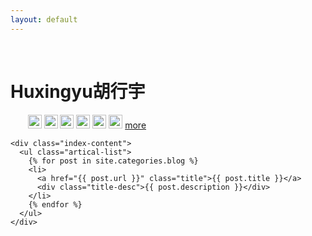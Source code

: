 ```yaml
---
layout: default
---
```


<body>
  <div class="index-wrapper">
    <div class="aside">
      <div class="info-card">
        <h1>Huxingyu胡行宇</h1>
        
        <a href="https://www.douban.com/people/83097413/" target="_blank"><img src="https://www.douban.com/favicon.ico" alt="" width="22"/></a>
        <a href="https://www.zhihu.com/people/hu-xing-yu-94" target="_blank"><img src="https://www.zhihu.com/favicon.ico" alt="" width="22"/></a>
        <a href="http://steamcommunity.com/id/huxingyu/" target="_blank"><img src="http://store.steampowered.com/favicon.ico" alt="" width="22"/></a>
        <a href="http://codeforces.com/profile/huxingyu1996" target="_blank"><img src="http://codeforces.com/favicon.ico" alt="" width="22"/></a>
        <a href="https://github.com/Huxingyu" target="_blank"><img src="https://github.com/favicon.ico" alt="" width="22"/></a>
        <a href="http://dblp.uni-trier.de/" target="_blank"><img src="http://dblp.uni-trier.de/img/favicon.ico" alt="" width="22"/></a>
        <a href="http://huxingyu.top/music">more</a> </p>
      </div>
      <div id="particles-js"></div>
    </div>

    <div class="index-content">
      <ul class="artical-list">
        {% for post in site.categories.blog %}
        <li>
          <a href="{{ post.url }}" class="title">{{ post.title }}</a>
          <div class="title-desc">{{ post.description }}</div>
        </li>
        {% endfor %}
      </ul>
    </div>
  </div>
</body>
